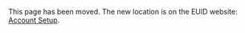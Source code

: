 This page has been moved. The new location is on the EUID website: [Account Setup](https://euid.eu/docs/getting-started/gs-account-setup).
